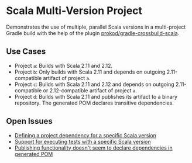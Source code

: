 # Scala Multi-Version Project

Demonstrates the use of multiple, parallel Scala versions in a multi-project Gradle build with the help of the plugin [prokod/gradle-crossbuild-scala](https://github.com/prokod/gradle-crossbuild-scala).

## Use Cases

* Project `a`: Builds with Scala 2.11 and 2.12.
* Project `b`: Only builds with Scala 2.11 and depends on outgoing 2.11-compatible artifact of project `a`.
* Project `c`: Builds with Scala 2.11 and 2.12 and depends on outgoing 2.11-compatible or 2.12-compatible artifact of project `a`.
* Project `d`: Builds with Scala 2.11 and publishes its artifact to a binary repository. The generated POM declares transitive dependencies.

## Open Issues

* [Defining a project dependency for a specific Scala version](https://github.com/prokod/gradle-crossbuild-scala/issues/101)
* [Support for executing tests with a specific Scala version](https://github.com/prokod/gradle-crossbuild-scala/issues/102)
* [Publishing functionality doesn't seem to declare dependencies in generated POM](https://github.com/prokod/gradle-crossbuild-scala/issues/103)
